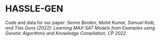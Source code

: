 # HASSLE-GEN
Code and data for our paper: *Senne Berden, Mohit Kumar, Samuel Kolb, and Tias Guns (2022): Learning MAX-SAT Models from Examples using Genetic Algorithms and Knowledge Compilation, CP 2022*
